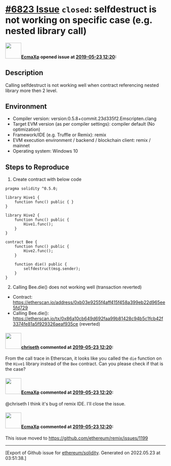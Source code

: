 # [\#6823 Issue](https://github.com/ethereum/solidity/issues/6823) `closed`: selfdestruct is not working on specific case (e.g. nested library call)

#### <img src="https://avatars.githubusercontent.com/u/21021916?u=4d71bdfa46f7ab1029a8cb460c18d0cc5a898685&v=4" width="50">[EcmaXp](https://github.com/EcmaXp) opened issue at [2019-05-23 12:20](https://github.com/ethereum/solidity/issues/6823):

## Description
Calling selfdestruct is not working well when contract referencing nested library more then 2 level.

## Environment
- Compiler version: version:0.5.8+commit.23d335f2.Emscripten.clang
- Target EVM version (as per compiler settings): compiler default (No optimization)
- Framework/IDE (e.g. Truffle or Remix): remix
- EVM execution environment / backend / blockchain client: remix / mainnet
- Operating system: Windows 10

## Steps to Reproduce
1. Create contract with below code

```
pragma solidity ^0.5.0;

library Hive1 {
    function func() public { }
}

library Hive2 {
    function func() public {
        Hive1.func();
    }
}

contract Bee {
    function func() public {
        Hive2.func();
    }

    function die() public {
        selfdestruct(msg.sender);
    }
}
```

2. Calling Bee.die() does not working well (transaction reverted)

- Contract: https://etherscan.io/address/0xb03e9255f4aff415f458a399eb22d965ee5fd729
- Calling Bee.die(): https://etherscan.io/tx/0x86a10cb649d692faa99b81428c94b5c1fcb42f3374fe81a5f929326aeaf935ce (reverted)

#### <img src="https://avatars.githubusercontent.com/u/9073706?v=4" width="50">[chriseth](https://github.com/chriseth) commented at [2019-05-23 12:20](https://github.com/ethereum/solidity/issues/6823#issuecomment-495199977):

From the call trace in Etherscan, it looks like you called the `die` function on the `Hive1` library instead of the `Bee` contract. Can you please check if that is the case?

#### <img src="https://avatars.githubusercontent.com/u/21021916?u=4d71bdfa46f7ab1029a8cb460c18d0cc5a898685&v=4" width="50">[EcmaXp](https://github.com/EcmaXp) commented at [2019-05-23 12:20](https://github.com/ethereum/solidity/issues/6823#issuecomment-495218969):

@chriseth I think it's bug of remix IDE. I'll close the issue.

#### <img src="https://avatars.githubusercontent.com/u/21021916?u=4d71bdfa46f7ab1029a8cb460c18d0cc5a898685&v=4" width="50">[EcmaXp](https://github.com/EcmaXp) commented at [2019-05-23 12:20](https://github.com/ethereum/solidity/issues/6823#issuecomment-495221386):

This issue moved to https://github.com/ethereum/remix/issues/1199


-------------------------------------------------------------------------------



[Export of Github issue for [ethereum/solidity](https://github.com/ethereum/solidity). Generated on 2022.05.23 at 03:51:38.]
